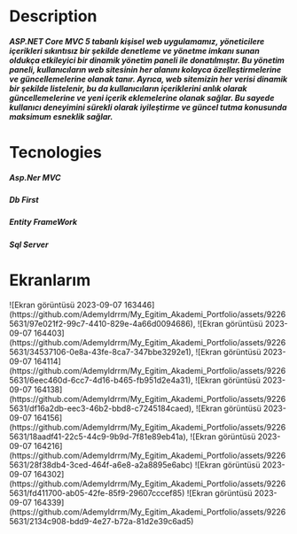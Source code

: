 <h1>Description</h1>

<h5>ASP.NET Core MVC 5 tabanlı kişisel web uygulamamız, yöneticilere içerikleri sıkıntısız bir şekilde denetleme ve yönetme imkanı sunan oldukça etkileyici bir dinamik yönetim paneli ile donatılmıştır. Bu yönetim paneli, kullanıcıların web sitesinin her alanını kolayca özelleştirmelerine ve güncellemelerine olanak tanır. Ayrıca, web sitemizin her verisi dinamik bir şekilde listelenir, bu da kullanıcıların içeriklerini anlık olarak güncellemelerine ve yeni içerik eklemelerine olanak sağlar. Bu sayede kullanıcı deneyimini sürekli olarak iyileştirme ve güncel tutma konusunda maksimum esneklik sağlar.</h5>
<h1>Tecnologies</h1>
<h5>Asp.Ner MVC</h5>
<h5>Db First</h5>
<h5>Entity FrameWork</h5>
<h5>Sql Server</h5>
<h1>Ekranlarım</h1>
![Ekran görüntüsü 2023-09-07 163446](https://github.com/Ademyldrrm/My_Egitim_Akademi_Portfolio/assets/92265631/97e021f2-99c7-4410-829e-4a66d0094686),
![Ekran görüntüsü 2023-09-07 164403](https://github.com/Ademyldrrm/My_Egitim_Akademi_Portfolio/assets/92265631/34537106-0e8a-43fe-8ca7-347bbe3292e1),
![Ekran görüntüsü 2023-09-07 164114](https://github.com/Ademyldrrm/My_Egitim_Akademi_Portfolio/assets/92265631/6eec460d-6cc7-4d16-b465-fb951d2e4a31),
![Ekran görüntüsü 2023-09-07 164138](https://github.com/Ademyldrrm/My_Egitim_Akademi_Portfolio/assets/92265631/df16a2db-eec3-46b2-bbd8-c7245184caed),
![Ekran görüntüsü 2023-09-07 164156](https://github.com/Ademyldrrm/My_Egitim_Akademi_Portfolio/assets/92265631/18aadf41-22c5-44c9-9b9d-7f81e89eb41a),
![Ekran görüntüsü 2023-09-07 164216](https://github.com/Ademyldrrm/My_Egitim_Akademi_Portfolio/assets/92265631/28f38db4-3ced-464f-a6e8-a2a8895e6abc)
![Ekran görüntüsü 2023-09-07 164302](https://github.com/Ademyldrrm/My_Egitim_Akademi_Portfolio/assets/92265631/fd411700-ab05-42fe-85f9-29607cccef85)
![Ekran görüntüsü 2023-09-07 164339](https://github.com/Ademyldrrm/My_Egitim_Akademi_Portfolio/assets/92265631/2134c908-bdd9-4e27-b72a-81d2e39c6ad5)


